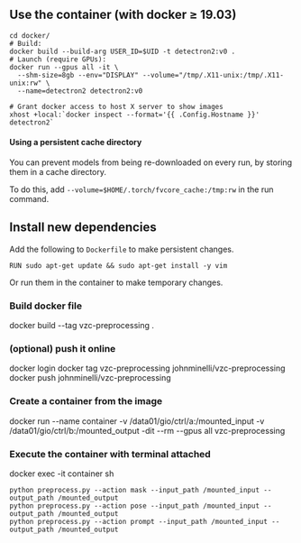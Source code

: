 
## Use the container (with docker ≥ 19.03)

```
cd docker/
# Build:
docker build --build-arg USER_ID=$UID -t detectron2:v0 .
# Launch (require GPUs):
docker run --gpus all -it \
  --shm-size=8gb --env="DISPLAY" --volume="/tmp/.X11-unix:/tmp/.X11-unix:rw" \
  --name=detectron2 detectron2:v0

# Grant docker access to host X server to show images
xhost +local:`docker inspect --format='{{ .Config.Hostname }}' detectron2`
```

#### Using a persistent cache directory

You can prevent models from being re-downloaded on every run,
by storing them in a cache directory.

To do this, add `--volume=$HOME/.torch/fvcore_cache:/tmp:rw` in the run command.

## Install new dependencies
Add the following to `Dockerfile` to make persistent changes.
```
RUN sudo apt-get update && sudo apt-get install -y vim
```
Or run them in the container to make temporary changes.

### Build docker file
docker build --tag vzc-preprocessing .
### (optional) push it online
docker login
docker tag vzc-preprocessing johnminelli/vzc-preprocessing 
docker push johnminelli/vzc-preprocessing
### Create a container from the image
docker run --name container -v /data01/gio/ctrl/a:/mounted_input -v /data01/gio/ctrl/b:/mounted_output -dit --rm --gpus all vzc-preprocessing
### Execute the container with terminal attached
docker exec -it container sh

```
python preprocess.py --action mask --input_path /mounted_input --output_path /mounted_output
python preprocess.py --action pose --input_path /mounted_input --output_path /mounted_output
python preprocess.py --action prompt --input_path /mounted_input --output_path /mounted_output
```